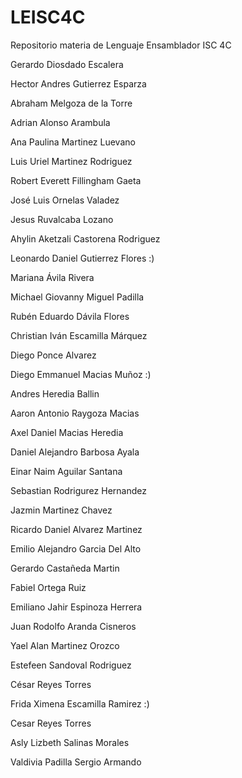 # LEISC4C
Repositorio materia de Lenguaje Ensamblador ISC 4C

Gerardo Diosdado Escalera

Hector Andres Gutierrez Esparza

Abraham Melgoza de la Torre

Adrian Alonso Arambula

Ana Paulina Martinez Luevano

Luis Uriel Martinez Rodriguez

Robert Everett Fillingham Gaeta

José Luis Ornelas Valadez

Jesus Ruvalcaba Lozano

Ahylin Aketzali Castorena Rodriguez 

Leonardo Daniel Gutierrez Flores :)

Mariana Ávila Rivera

Michael Giovanny Miguel Padilla

Rubén Eduardo Dávila Flores

Christian Iván Escamilla Márquez

Diego Ponce Alvarez

Diego Emmanuel Macias Muñoz :)

Andres Heredia Ballin

Aaron Antonio Raygoza Macias

Axel Daniel Macias Heredia

Daniel Alejandro Barbosa Ayala

Einar Naim Aguilar Santana

Sebastian Rodrigurez Hernandez

Jazmin Martinez Chavez

Ricardo Daniel Alvarez Martinez

Emilio Alejandro Garcia Del Alto

Gerardo Castañeda Martin
 
Fabiel Ortega Ruiz
 
Emiliano Jahir Espinoza Herrera 
 
Juan Rodolfo Aranda Cisneros

Yael Alan Martinez Orozco 

Estefeen Sandoval Rodriguez

César Reyes Torres

Frida Ximena Escamilla Ramirez :)

Cesar Reyes Torres

Asly Lizbeth Salinas Morales

Valdivia Padilla Sergio Armando
